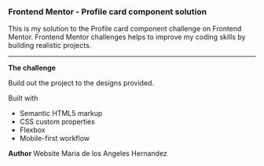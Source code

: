 ### Frontend Mentor - Profile card component solution

This is my solution to the Profile card component challenge on Frontend Mentor. Frontend Mentor challenges helps to improve my coding skills by building realistic projects.

------------



**The challenge**

Build out the project to the designs provided.

Built with
- Semantic HTML5 markup
- CSS custom properties
- Flexbox
- Mobile-first workflow

**Author**
Website Maria de los Angeles Hernandez

